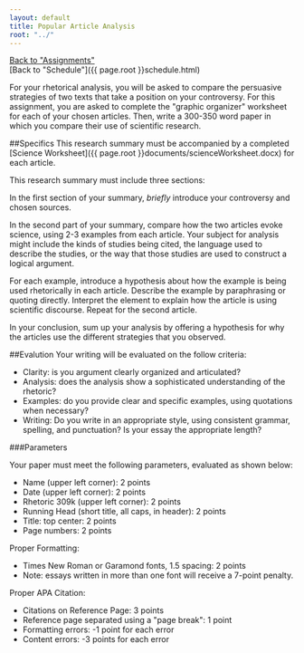 ```yaml
---
layout: default
title: Popular Article Analysis
root: "../"
---
```

[Back to "Assignments"](index.html)  
[Back to "Schedule"]({{ page.root }}schedule.html)  

For your rhetorical analysis, you will be asked to compare the persuasive strategies of two texts that take a position on your controversy. For this assignment, you are asked to complete the "graphic organizer" worksheet for each of your chosen articles. Then, write a 300-350 word paper in which you compare their use of scientific research.

##Specifics
This research summary must be accompanied by a completed [Science Worksheet]({{ page.root }}documents/scienceWorksheet.docx) for each article.  

This research summary must include three sections:  

In the first section of your summary, *briefly* introduce your controversy and chosen sources.  

In the second part of your summary, compare how the two articles evoke science, using 2-3 examples from each article. Your subject for analysis might include the kinds of studies being cited, the language used to describe the studies, or the way that those studies are used to construct a logical argument. 

For each example, introduce a hypothesis about how the example is being used rhetorically in each article. Describe the example by paraphrasing or quoting directly. Interpret the element to explain how the article is using scientific discourse. Repeat for the second article. 

In your conclusion, sum up your analysis by offering a hypothesis for why the articles use the different strategies that you observed.


##Evalution
Your writing will be evaluated on the follow criteria:
* Clarity: is you argument clearly organized and articulated?
* Analysis: does the analysis show a sophisticated understanding of the rhetoric?
* Examples: do you provide clear and specific examples, using quotations when necessary?
* Writing: Do you write in an appropriate style, using consistent grammar, spelling, and punctuation? Is your essay the appropriate length?


###Parameters

Your paper must meet the following parameters, evaluated as shown below:
* Name (upper left corner): 2 points
* Date (upper left corner): 2 points
* Rhetoric 309k (upper left corner): 2 points
* Running Head (short title, all caps, in header): 2 points
* Title: top center: 2 points
* Page numbers: 2 points  

Proper Formatting:
* Times New Roman or Garamond fonts, 1.5 spacing: 2 points
* Note: essays written in more than one font will receive a 7-point penalty. 

Proper APA Citation: 
* Citations on Reference Page: 3 points
* Reference page separated using a "page break": 1 point
* Formatting errors: -1 point for each error
* Content errors: -3 points for each error

